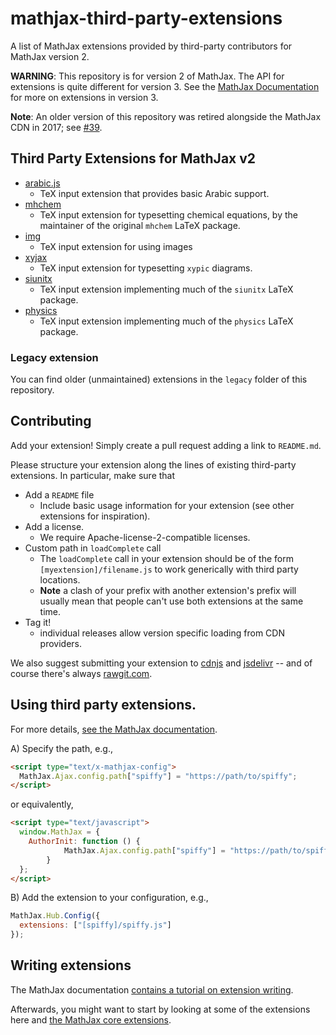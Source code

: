 mathjax-third-party-extensions
==============================

A list of MathJax extensions provided by third-party contributors for MathJax version 2.

**WARNING**: This repository is for version 2 of MathJax.  The API for extensions is quite different for version 3.  See the [MathJax Documentation](https://docs.mathjax.org/en/latest/advanced/extensions.html) for more on extensions in version 3.

**Note**: An older version of this repository was retired alongside the MathJax CDN in 2017; see [#39](https://github.com/mathjax/MathJax-third-party-extensions/issues/39).

## Third Party Extensions for MathJax v2

* [arabic.js](https://github.com/Edraak/arabic-mathjax-dev)
  * TeX input extension that provides basic Arabic support.
* [mhchem](https://github.com/mhchem/MathJax-mhchem)
  * TeX input extension for typesetting chemical equations, by the maintainer of the original `mhchem` LaTeX package.
* [img](https://github.com/pkra/mathjax-img)
  * TeX input extension for using images
* [xyjax](https://github.com/sonoisa/XyJax)
  * TeX input extension for typesetting `xypic` diagrams.
* [siunitx](https://github.com/burnpanck/MathJax-siunitx)
  * TeX input extension implementing much of the `siunitx` LaTeX package.
* [physics](https://github.com/ickc/MathJax-third-party-extensions/tree/gh-pages/physics)
  * TeX input extension implementing much of the `physics` LaTeX package.

### Legacy extension

You can find older (unmaintained) extensions in the `legacy` folder of this repository.

## Contributing

Add your extension! Simply create a pull request adding a link to `README.md`.

Please structure your extension along the lines of existing third-party extensions. In particular, make sure that

* Add a `README` file
  * Include basic usage information for your extension (see other extensions for inspiration).
* Add a license.
  * We require Apache-license-2-compatible licenses.
* Custom path in `loadComplete` call
  * The `loadComplete` call in your extension should be of the form `[myextension]/filename.js` to work generically with third party locations.
  * **Note** a clash of your prefix with another extension's prefix will usually mean that people can't use both extensions at the same time.
* Tag it!
  * individual releases allow version specific loading from CDN providers.

We also suggest submitting your extension to [cdnjs](https://cdnjs.com) and [jsdelivr](https://www.jsdelivr.com) -- and of course there's always [rawgit.com](https://rawgit.com).

## Using third party extensions.

For more details, [see the MathJax documentation](https://docs.mathjax.org/en/v2.7-latest/options/ThirdParty.html#custom-extension-path-configuration).

A) Specify the path, e.g.,

```html
<script type="text/x-mathjax-config">
  MathJax.Ajax.config.path["spiffy"] = "https://path/to/spiffy";
</script>
```

or equivalently,

```html
<script type="text/javascript">
  window.MathJax = {
    AuthorInit: function () {
            MathJax.Ajax.config.path["spiffy"] = "https://path/to/spiffy";
        }
  };
</script>
```

B) Add the extension to your configuration, e.g.,

```js
MathJax.Hub.Config({
  extensions: ["[spiffy]/spiffy.js"]
});
```

## Writing extensions

The MathJax documentation [contains a tutorial on extension writing](https://docs.mathjax.org/en/v2.7-latest/advanced/extension-writing.html).

Afterwards, you might want to start by looking at some of the extensions here and [the MathJax core extensions](https://github.com/mathjax/MathJax/tree/legacy-v2/unpacked/extensions).
